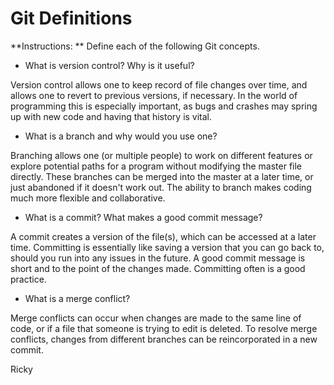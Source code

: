 # Git Definitions

**Instructions: ** Define each of the following Git concepts.

* What is version control?  Why is it useful?

Version control allows one to keep record of file changes over time, and allows one to revert to previous versions, if necessary.  In the world of programming this is especially important, as bugs and crashes may spring up with new code and having that history is vital.



* What is a branch and why would you use one?

Branching allows one (or multiple people) to work on different features or explore potential paths for a program without modifying the master file directly.  These branches can be merged into the master at a later time, or just abandoned if it doesn't work out.  The ability to branch makes coding much more flexible and collaborative.


* What is a commit? What makes a good commit message?

A commit creates a version of the file(s), which can be accessed at a later time.  Committing is essentially like saving a version that you can go back to, should you run into any issues in the future.  A good commit message is short and to the point of the changes made.  Committing often is a good practice.


* What is a merge conflict?

Merge conflicts can occur when changes are made to the same line of code, or if a file that someone is trying to edit is deleted.  To resolve merge conflicts, changes from different branches can be reincorporated in a new commit.


Ricky